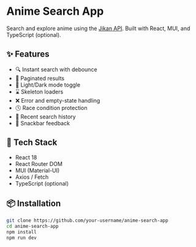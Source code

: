 # Anime Search App

Search and explore anime using the [Jikan API](https://docs.api.jikan.moe). Built with React, MUI, and TypeScript (optional).

## ✨ Features

- 🔍 Instant search with debounce
- 📄 Paginated results
- 🌙 Light/Dark mode toggle
- ⌛ Skeleton loaders
- ❌ Error and empty-state handling
- 🕓 Race condition protection
- 🧠 Recent search history
- 🔔 Snackbar feedback

## 🧪 Tech Stack

- React 18
- React Router DOM
- MUI (Material-UI)
- Axios / Fetch
- TypeScript (optional)

## 📦 Installation

```bash
git clone https://github.com/your-username/anime-search-app
cd anime-search-app
npm install
npm run dev
